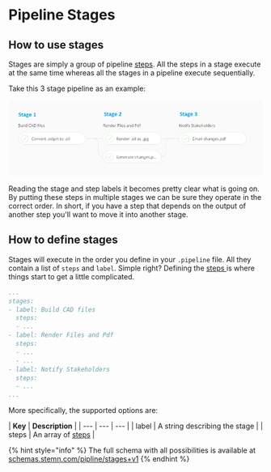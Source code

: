 # Pipeline Stages

## How to use stages

Stages are simply a group of pipeline [steps](pipeline-steps/). All the steps in a stage execute at the same time whereas all the stages in a pipeline execute sequentially.

Take this 3 stage pipeline as an example:

![](../../.gitbook/assets/steps-stages.png)

Reading the stage and step labels it becomes pretty clear what is going on. By putting these steps in multiple stages we can be sure they operate in the correct order. In short, if you have a step that depends on the output of another step you'll want to move it into another stage.

## How to define stages

Stages will execute in the order you define in your `.pipeline` file. All they contain a list of `steps` and `label`. Simple right? Defining the [steps ](pipeline-steps/)is where things start to get a little complicated.

```yaml
...
stages:
- label: Build CAD files
  steps:
  - ...
- label: Render Files and Pdf
  steps:
  - ...
  - ...
- label: Notify Stakeholders
  steps:
  - ...
...
```

More specifically, the supported options are:

| **Key** | **Description** |
| --- | --- | --- |
| label | A string describing the stage |
| steps | An array of [steps](pipeline-steps/) |

{% hint style="info" %}
The full schema with all possibilities is available at [schemas.stemn.com/pipline/stages+v1](http://schemas.stemn.com/pipeline/stages+v1)
{% endhint %}

